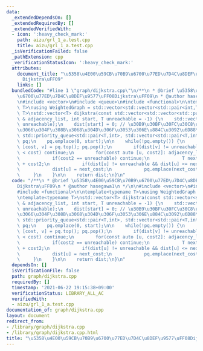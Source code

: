 ```yaml
---
data:
  _extendedDependsOn: []
  _extendedRequiredBy: []
  _extendedVerifiedWith:
  - icon: ':heavy_check_mark:'
    path: aizu/grl_1_a.test.cpp
    title: aizu/grl_1_a.test.cpp
  _isVerificationFailed: false
  _pathExtension: cpp
  _verificationStatusIcon: ':heavy_check_mark:'
  attributes:
    document_title: "\u5358\u4E00\u59CB\u70B9\u6700\u77ED\u7D4C\u8DEF\u9577\uFF08\
      Dijkstra\uFF09"
    links: []
  bundledCode: "#line 1 \"graph/dijkstra.cpp\"\n/**\n * @brief \u5358\u4E00\u59CB\u70B9\
    \u6700\u77ED\u7D4C\u8DEF\u9577\uFF08Dijkstra\uFF09\n * @author hasegawa1\n */\n\
    \n#include <vector>\n#include <queue>\n#include <functional>\n\ntemplate<typename\
    \ T>\nusing WeightedGraph = std::vector<std::vector<std::pair<int,T>>>;\n\ntemplate<typename\
    \ T>\nstd::vector<T> dijkstra(const std::vector<std::vector<std::pair<int,T>>>\
    \ & adjacency_list, int start, T unreachable = -1) {\n    std::vector<T> dist(adjacency_list.size(),\
    \ unreachable);\n    dist[start] = 0; // \u30B9\u30BF\u30FC\u30C8\u306B\u623B\u3063\
    \u3066\u304F\u308B\u3068\u304D\u306F\u3053\u306E\u884C\u3092\u6D88\u3059\n   \
    \ std::priority_queue<std::pair<T,int>, std::vector<std::pair<T,int>>, std::greater<std::pair<T,int>>>\
    \ pq;\n    pq.emplace(0, start);\n\n    while(!pq.empty()) {\n        const auto\
    \ [cost, v] = pq.top(); pq.pop();\n        if(dist[v] != unreachable && dist[v]\
    \ < cost) continue;\n        for(const auto [u, cost2]: adjacency_list[v]) {\n\
    \            if(cost2 == unreachable) continue;\n            T next_cost = cost\
    \ + cost2;\n            if(dist[u] != unreachable && dist[u] <= next_cost) continue;\n\
    \            dist[u] = next_cost;\n            pq.emplace(next_cost, u);\n   \
    \     }\n    }\n\n    return dist;\n}\n"
  code: "/**\n * @brief \u5358\u4E00\u59CB\u70B9\u6700\u77ED\u7D4C\u8DEF\u9577\uFF08\
    Dijkstra\uFF09\n * @author hasegawa1\n */\n\n#include <vector>\n#include <queue>\n\
    #include <functional>\n\ntemplate<typename T>\nusing WeightedGraph = std::vector<std::vector<std::pair<int,T>>>;\n\
    \ntemplate<typename T>\nstd::vector<T> dijkstra(const std::vector<std::vector<std::pair<int,T>>>\
    \ & adjacency_list, int start, T unreachable = -1) {\n    std::vector<T> dist(adjacency_list.size(),\
    \ unreachable);\n    dist[start] = 0; // \u30B9\u30BF\u30FC\u30C8\u306B\u623B\u3063\
    \u3066\u304F\u308B\u3068\u304D\u306F\u3053\u306E\u884C\u3092\u6D88\u3059\n   \
    \ std::priority_queue<std::pair<T,int>, std::vector<std::pair<T,int>>, std::greater<std::pair<T,int>>>\
    \ pq;\n    pq.emplace(0, start);\n\n    while(!pq.empty()) {\n        const auto\
    \ [cost, v] = pq.top(); pq.pop();\n        if(dist[v] != unreachable && dist[v]\
    \ < cost) continue;\n        for(const auto [u, cost2]: adjacency_list[v]) {\n\
    \            if(cost2 == unreachable) continue;\n            T next_cost = cost\
    \ + cost2;\n            if(dist[u] != unreachable && dist[u] <= next_cost) continue;\n\
    \            dist[u] = next_cost;\n            pq.emplace(next_cost, u);\n   \
    \     }\n    }\n\n    return dist;\n}\n"
  dependsOn: []
  isVerificationFile: false
  path: graph/dijkstra.cpp
  requiredBy: []
  timestamp: '2021-06-22 19:15:38+09:00'
  verificationStatus: LIBRARY_ALL_AC
  verifiedWith:
  - aizu/grl_1_a.test.cpp
documentation_of: graph/dijkstra.cpp
layout: document
redirect_from:
- /library/graph/dijkstra.cpp
- /library/graph/dijkstra.cpp.html
title: "\u5358\u4E00\u59CB\u70B9\u6700\u77ED\u7D4C\u8DEF\u9577\uFF08Dijkstra\uFF09"
---
```

